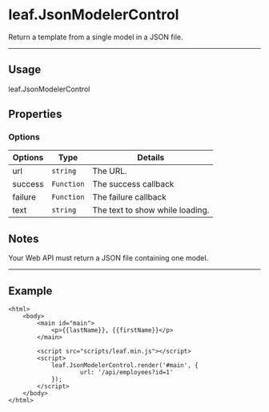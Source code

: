 # leaf.JsonModelerControl

Return a template from a single model in a JSON file. 

----------------------------------------------------------------------

## Usage

leaf.JsonModelerControl

## Properties

### Options

| Options         | Type          | Details                          |
| --------------- | ------------- | -------------------------------- |
| url             | `string`      | The URL.                         |
| success         | `Function`    | The success callback             |
| failure         | `Function`    | The failure callback             |
| text            | `string`      | The text to show while loading.  |

## Notes

Your Web API must return a JSON file containing one model.

----------------------------------------------------------------------

## Example

	<html>	
		<body>
        	<main id="main">
            	<p>{{lastName}}, {{firstName}}</p>
        	</main>

			<script src="scripts/leaf.min.js"></script>
			<script>	
	            leaf.JsonModelerControl.render('#main', {
	                    url: '/api/employees?id=1'
	            });
			</script>
		</body>
	</html>	
